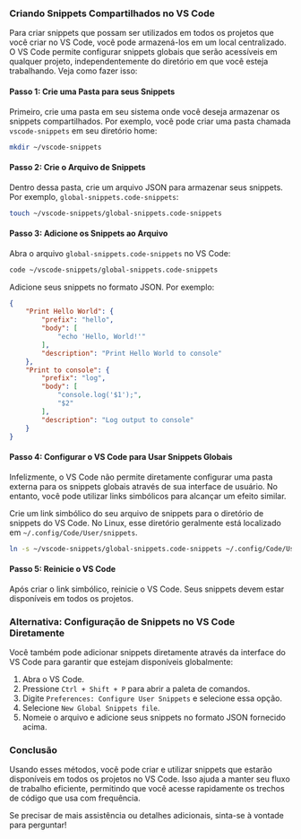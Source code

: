 ### Criando Snippets Compartilhados no VS Code

Para criar snippets que possam ser utilizados em todos os projetos que você criar no VS Code, você pode armazená-los em um local centralizado. O VS Code permite configurar snippets globais que serão acessíveis em qualquer projeto, independentemente do diretório em que você esteja trabalhando. Veja como fazer isso:

#### Passo 1: Crie uma Pasta para seus Snippets

Primeiro, crie uma pasta em seu sistema onde você deseja armazenar os snippets compartilhados. Por exemplo, você pode criar uma pasta chamada `vscode-snippets` em seu diretório home:

```bash
mkdir ~/vscode-snippets
```

#### Passo 2: Crie o Arquivo de Snippets

Dentro dessa pasta, crie um arquivo JSON para armazenar seus snippets. Por exemplo, `global-snippets.code-snippets`:

```bash
touch ~/vscode-snippets/global-snippets.code-snippets
```

#### Passo 3: Adicione os Snippets ao Arquivo

Abra o arquivo `global-snippets.code-snippets` no VS Code:

```bash
code ~/vscode-snippets/global-snippets.code-snippets
```

Adicione seus snippets no formato JSON. Por exemplo:

```json
{
    "Print Hello World": {
        "prefix": "hello",
        "body": [
            "echo 'Hello, World!'"
        ],
        "description": "Print Hello World to console"
    },
    "Print to console": {
        "prefix": "log",
        "body": [
            "console.log('$1');",
            "$2"
        ],
        "description": "Log output to console"
    }
}
```

#### Passo 4: Configurar o VS Code para Usar Snippets Globais

Infelizmente, o VS Code não permite diretamente configurar uma pasta externa para os snippets globais através de sua interface de usuário. No entanto, você pode utilizar links simbólicos para alcançar um efeito similar.

Crie um link simbólico do seu arquivo de snippets para o diretório de snippets do VS Code. No Linux, esse diretório geralmente está localizado em `~/.config/Code/User/snippets`.

```bash
ln -s ~/vscode-snippets/global-snippets.code-snippets ~/.config/Code/User/snippets/global-snippets.code-snippets
```

#### Passo 5: Reinicie o VS Code

Após criar o link simbólico, reinicie o VS Code. Seus snippets devem estar disponíveis em todos os projetos.

### Alternativa: Configuração de Snippets no VS Code Diretamente

Você também pode adicionar snippets diretamente através da interface do VS Code para garantir que estejam disponíveis globalmente:

1. Abra o VS Code.
2. Pressione `Ctrl + Shift + P` para abrir a paleta de comandos.
3. Digite `Preferences: Configure User Snippets` e selecione essa opção.
4. Selecione `New Global Snippets file`.
5. Nomeie o arquivo e adicione seus snippets no formato JSON fornecido acima.

### Conclusão

Usando esses métodos, você pode criar e utilizar snippets que estarão disponíveis em todos os projetos no VS Code. Isso ajuda a manter seu fluxo de trabalho eficiente, permitindo que você acesse rapidamente os trechos de código que usa com frequência.

Se precisar de mais assistência ou detalhes adicionais, sinta-se à vontade para perguntar!
